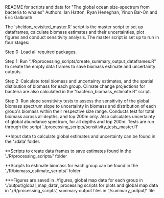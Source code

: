 README for scripts and data for "The global ocean size-spectrum from bacteria to whales"
Authors: Ian Hatton, Ryan Heneghan, Yinon Bar-On and Eric Galbraith

The 'sheldon_revisited_master.R' script is the master script to set up dataframes, calculate biomass estimates and their uncertainties, plot figures and conduct sensitivity analysis. The master script is set up to run
in four stages:

Step 0: Load all required packages.

Step 1: Run “./R/processing_scripts/create_summary_output_dataframes.R” to create the empty data frames to save biomass estimate and uncertainty outputs. 

Step 2: Calculate total biomass and uncertainty estimates, and the spatial distibution of biomass for each group. Climate change projections for bacteria are also calculated in the "bacteria_biomass_estimate.R" script.

Step 3: Run slope sensitivity tests to assess the sensitivity of the global biomass spectrum slope to uncertainty in biomass and distribution of each group's biomass within their respective size range. Conducts test for total biomass across all depths, and top 200m only. Also calculates uncertainty of global abundance spectrum, for all depths and top 200m. Tests are run through the script './processing_scripts/sensitivity_tests_master.R'

**Input data to calculate global estimates and uncertainty can be found in the ‘./data’ folder.

**Scripts to create data frames to save estimates found in the './R/processing_scripts/' folder

**Scripts to estimate biomass for each group can be found in the './R/biomass_estimate_scripts/' folder

***Figures are saved in ./figures, global map data for each group in ‘./output/global_map_data’, processing scripts for plots and global map data in ‘./R/processing_scripts’, summary output files in ‘./summary_output/’ file
